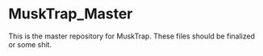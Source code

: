 # MuskTrap_Master
This is the master repository for MuskTrap. These files should be finalized or some shit.
